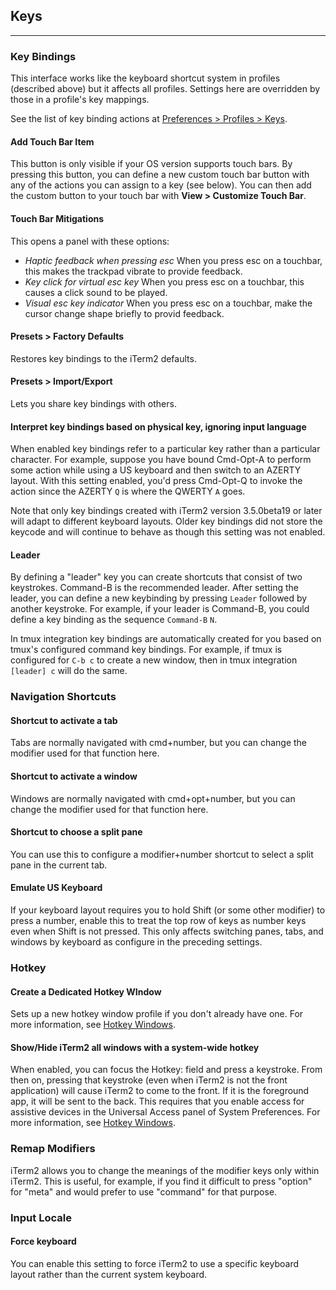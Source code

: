 ## Keys
<hr>

### Key Bindings

This interface works like the keyboard shortcut system in profiles (described above) but it affects all profiles. Settings here are overridden by those in a profile's key mappings.

See the list of key binding actions at <a href="documentation-preferences-profiles-keys.html">Preferences&nbsp;>&nbsp;Profiles&nbsp;>&nbsp;Keys</a>.

#### Add Touch Bar Item
This button is only visible if your OS version supports touch bars. By pressing this button, you can define a new custom touch bar button with any of the actions you can assign to a key (see below). You can then add the custom button to your touch bar with **View > Customize Touch Bar**.

#### Touch Bar Mitigations
This opens a panel with these options:

 * *Haptic feedback when pressing esc* When you press esc on a touchbar, this makes the trackpad vibrate to provide feedback.
 * *Key click for virtual esc key* When you press esc on a touchbar, this causes a click sound to be played.
 * *Visual esc key indicator* When you press esc on a touchbar, make the cursor change shape briefly to provid feedback.

#### Presets > Factory Defaults
Restores key bindings to the iTerm2 defaults.

#### Presets > Import/Export
Lets you share key bindings with others.

#### Interpret key bindings based on physical key, ignoring input language
When enabled key bindings refer to a particular key rather than a particular character. For example, suppose you have bound Cmd-Opt-A to perform some action while using a US keyboard and then switch to an AZERTY layout. With this setting enabled, you'd press Cmd-Opt-Q to invoke the action since the AZERTY `Q` is where the QWERTY `A` goes.

Note that only key bindings created with iTerm2 version 3.5.0beta19 or later will adapt to different keyboard layouts. Older key bindings did not store the keycode and will continue to behave as though this setting was not enabled.

#### Leader

By defining a "leader" key you can create shortcuts that consist of two keystrokes. Command-B is the recommended leader. After setting the leader, you can define a new keybinding by pressing `Leader` followed by another keystroke. For example, if your leader is Command-B, you could define a key binding as the sequence `Command-B` `N`.

In tmux integration key bindings are automatically created for you based on tmux's configured command key bindings. For example, if tmux is configured for `C-b c` to create a new window, then in tmux integration `[leader] c` will do the same.

### Navigation Shortcuts

#### Shortcut to activate a tab
Tabs are normally navigated with cmd+number, but you can change the modifier used for that function here.

#### Shortcut to activate a window
Windows are normally navigated with cmd+opt+number, but you can change the modifier used for that function here.

#### Shortcut to choose a split pane
You can use this to configure a modifier+number shortcut to select a split pane in the current tab.

#### Emulate US Keyboard
If your keyboard layout requires you to hold Shift (or some other modifier) to press a number, enable this to treat the top row of keys as number keys even when Shift is not pressed. This only affects switching panes, tabs, and windows by keyboard as configure in the preceding settings.

### Hotkey

#### Create a Dedicated Hotkey WIndow
Sets up a new hotkey window profile if you don't already have one. For more information, see <a href="documentation-hotkey.html">Hotkey Windows</a>.

#### Show/Hide iTerm2 all windows with a system-wide hotkey
When enabled, you can focus the Hotkey: field and press a keystroke. From then on, pressing that keystroke (even when iTerm2 is not the front application) will cause iTerm2 to come to the front. If it is the foreground app, it will be sent to the back. This requires that you enable access for assistive devices in the Universal Access panel of System Preferences. For more information, see <a href="documentation-hotkey.html">Hotkey Windows</a>.

### Remap Modifiers

iTerm2 allows you to change the meanings of the modifier keys only within iTerm2. This is useful, for example, if you find it difficult to press "option" for "meta" and would prefer to use "command" for that purpose.

### Input Locale

#### Force keyboard
You can enable this setting to force iTerm2 to use a specific keyboard layout rather than the current system keyboard.
